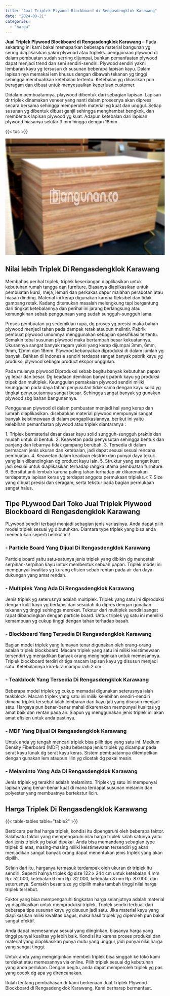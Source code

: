 ```yaml
---
title: "Jual Triplek Plywood Blockboard di Rengasdengklok Karawang"
date: "2024-08-21"
categories: 
  - "harga"
---
```


**Jual Triplek Plywood Blockboard di Rengasdengklok Karawang** – Pada sekarang ini kami bakal memaparkan beberapa material bangunan yg sering diaplikasikan yakni plywood atau tripleks. penggunaan plywood di dalam pembuatan sudah serring dijumpai, bahkan pemanfaatan plywood dapat menjadi trend dan seni sendiri-sendiri. Plywood sendiri yakni lembaran kayu yg tersusun dr susunan beberapa lapisan kayu. Dalam lapisan nya memakai lem khusus dengan dibawah tekanan yg tinggi sehingga membuahkan ketebalan tertentu. Ketebalan yg dihasilkan pun beragam dan dibuat untuk menyesuaikan keperluan customer.

Didalam pembuatannya, playwood dibentuk dari sebagian lapisan. Lapisan dr triplek dinamakan veneer yang nanti dalam prosesnya akan dipress secara bersama sehingga memperoleh material yg kuat dan unggul. Setiap susunan yg dibentuk dibuat ganjil sehingga menghambat bengkok, dan membentuk lapisan plywood yg kuat. Adapun ketebalan dari lapisan plywood biasanya sekitar 3 mm hingga dengan 18mm.

{{< toc >}}

![Jual Triplek Plywood Blockboard di Rengasdengklok Karawang](/images/jual-triplek-murah-36.png)

## Nilai lebih Triplek Di Rengasdengklok Karawang

Membahas perihal triplek, triplek keseriangan diaplikasikan untuk kebutuhan rumah tangga dan furniture. Biasanya diaplikasikan untuk pembuatan kursi, meja, lemari dan perkakas dapur malahan perabotan atau hiasan dinding. Material ini kerap digunakan karena fleksibel dan tidak gampang retak. Kadang ditemukan masalah melengkung tapi bergantung dari tingkat ketebalannya dan perihal ini jarang berlangsung atau kemungkinan sebab penggunaan yang sudah sungguh-sungguh lama.

Proses pembuatan yg sedemikian rupa, dg proses yg presisi maka bahan plywood menjadi tahan pada dampak retak ataupun melintir. Pabrik pembuat plywood umumnya menggunakan sebagian spesifikasi tertentu. Semakin tebal susunan plywood maka bertambah besar kekuatannya. Ukurannya sangat banyak ragam yakni yang kerap dijumpai 3mm, 6mm, 9mm, 12mm dan 18mm. Plywood kebanyakan diproduksi di dalam jumlah yg banyak. Bahkan di Indonesia sendiri terdapat sangat banyak pabrik kayu yg produksi plywood sebagai product ekspor unggulan.

Pada mulanya plywood Diproduksi sebab begitu banyak kebutuhan papan yg lebar dan besar. Dg keadaan demikian banyak pabrik kayu yg produksi tripek dan multiplek. Keunggulan pemakaian plywood sendiri miliki keunggulan pada daya tahan penyusutan tidak sama dengan kayu solid yg tingkat penyusutannya sangat besar. Sehingga sangat banyak yg gunakan plywood sbg bahan bangunannya.

Penggunaan plywood di dalam pembuatan menjadi hal yang kerap dan lumrah diaplikasikan. disebabkan material plywood mempunyai sangat banyak keistimewaan di dalam pengaplikasiannya. berikut ini yaitu kelebihan pemanfaatan plywood atau triplek diantaranya :

1\. Triplek bermaterial dasar dasar kayu solid sungguh-sungguh praktis dan mudah untuk di bentuk. 2. Keawetan pada penyusutan sehingga bentuk dan panjang dan lebarnya tidak gampang berubah. 3. Tersedia di dalam bermacam jenis ukuran dan ketebalan, jadi dapat sesuai sesuai rencana pembuatan. 4. Keawetan dalam keadaan ekstrim dan punyai daya tekuk yang lain dibandingkan dg product kayu lain. 5. Struktur yang sangat kuat jadi sesuai untuk diaplikasikan terhadap rangka utama pembuatan furniture. 6. Bersifat anti lembab karena paling tahan terhadap air dikarenakan terdapatnya lapisan keras yg terdapat anggota permukaan tripleks.< 7. Size yang dibuat presisi dan seragam, serta tekstur pada bagian permukaan sangat halus.

## Tipe PLywood Dari Toko Jual Triplek Plywood Blockboard di Rengasdengklok Karawang

PLywood sendiri terbagi menjadi sebagian jenis variasinya. Anda dapat pilih model triplek sesuai yg dibutuhkan. Diantara type triplek yang bisa anda menentukan seperti berikut ini!

### \- Particle Board Yang Dijual Di Rengasdengklok Karawang

Particle board yaitu satu-satunya jenis triplek yang dibikin dg mencetak serpihan-serpihan kayu untuk membentuk sebuah papan. Triplek model ini mempunyai kwalitas yg kurang efisien sebab rentan pada air dan daya dukungan yang amat rendah.

### \- Multiplek Yang Ada Di Rengasdengklok Karawang

Jenis triplek yg seterusnya adalah multiplek. Triplek yang satu ini diproduksi dengan kulit kayu yg berlapis dan sesudah itu dipres dengan gunakan tekanan yg tinggi sehingga merekat. Tekstur dari multiplek sendiri sangat rapat dibandingkan dengan particle board. Untuk triplek yg satu ini memiliki kemampuan yg cukup tinggi dengan tahan terhadap basah.

### \- Blockboard Yang Tersedia Di Rengasdengklok Karawang

Bagian model triplek yang lumayan tenar digunakan oleh orang-orang adalah triplek blockboard. Macam triplek yang satu ini miliki keistimewaan tersendiri yg menjadikan banyak orang menginginkan untuk memesannya. Triplek blockboard terdiri dr tiga macam lapisan kayu yg disusun menjadi satu. Ketebalannya kira-kira mampu raih 2 cm.

### \- Teakblock Yang Tersedia Di Rengasdengklok Karawang

Beberapa model triplek yg cukup memadai digunakan seterusnya ialah teakblock. Macam triplek yang satu ini miliki kelebihan sendiri-sendiri dimana triplek tersebut ialah lembaran dari kayu jati yang disusun menjadi satu. Hargaya pun benar-benar mahal dikarenakan mempunyai kualitas yg amat baik dan rentan pada air. Siapun yg menggunakan jenis triplek ini akan amat efisien untuk anda pastinya.

### \- MDF Yang Dijual Di Rengasdengklok Karawang

Untuk anda yg tengah mencari triplek bisa pilih tipe yang satu ini. Medium Density Fiberboard (MDF) yaitu beberapa jenis triplek yg dicampur pada serat kayu lunak dg serat kayu keras. Sistem pembuatannya ditempelkan dengan gunakan lem ataupun lilin yg dicetak dg pakai mesin.

### \- Melaminto Yang Ada Di Rengasdengklok Karawang

Jenis triplek yg terakhir adalah melaminto. Triplek yg satu ini mempunyai lapisan yang benar-benar kuat di mana terdapat susunan melamin dan polyester yang membuatnya bertekstur licin.

## Harga Triplek Di Rengasdengklok Karawang

{{< table-tables table="table2" >}}

Berbicara perihal harga triplek, kondisi itu dipengaruhi oleh beberapa faktor. Salahsatu faktor yang mempengaruhi nilai harga triplek salah satunya yaitu dari jenis triplek yg bakal dipakai. Anda bisa memandang sebagian type triplek di atas, masing-masing miliki keistimewaan tersendiri yg akan menjadikan sangat banyak orang dapat menentukan jenis triplek yang akan dipilih.

Selain dari itu, harganya termasuk terdampak oleh ukuran dr triplek itu sendiri. Seperti halnya triplek dg size 122 x 244 cm untuk ketebalan 4 mm Rp. 52.000, ketebalan 6 mm Rp. 82.000, ketebalan 8 mm Rp. 87.000, dan seterusnya. Semakin besar size yg dipilih maka tambah tinggi nilai harga triplek tersebut.

Faktor yang bisa mempengaruhi tingkatan harga selanjutnya adalah material yg diaplikasikan untuk memproduksi triplek. Triplek sendiri terbuat dari beberapa tipe susunan kayu yg disusun jadi satu. Jika material kayu yang diaplikasikan miliki kwalitas bagus, maka hasil triplek yg diperoleh pun bakal sangat efektif.

Anda dapat memesannya sesuai yang diinginkan, biasanya harga yang tinggi punyai kualitas yg lebih baik. Kondisi itu karena proses produksi dan material yang diaplikasikan punya mutu yang unggul, jadi punyai nilai harga yang sangat tinggi.

Untuk anda yang menginginkan membeli triplek bisa singgah ke toko kami terdekat atau memesannya via online. Pilih triplek sesuai dg kebutuhan yang anda perlukan. Dengan begitu, anda dapat memperoleh triplek yg pas yang cocok dg apa yg direncanakan.

Itulah tentang pembahasan dr kami berkenaan Jual Triplek Plywood Blockboard di Rengasdengklok Karawang, Kami berharap bermanfaat.
